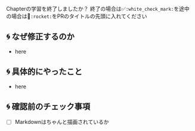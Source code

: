 Chapterの学習を終了しましたか？
終了の場合は:white_check_mark:`:white_check_mark:`を途中の場合は:rocket:`:rocket:`をPRのタイトルの先頭に入れてください


## :cyclone: なぜ修正するのか

- here

## :cyclone: 具体的にやったこと

- here

## :cyclone: 確認前のチェック事項

- [ ] Markdownはちゃんと描画されているか

